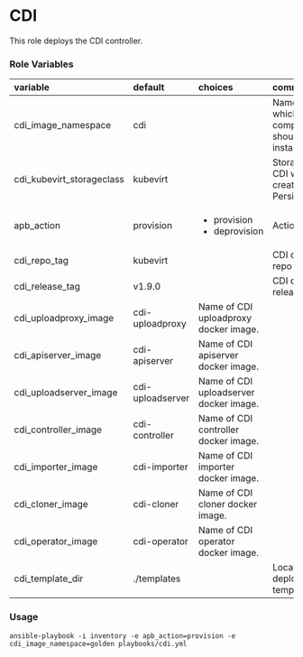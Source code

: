 # CDI

This role deploys the CDI controller.

### Role Variables
| variable       | default           |choices           | comments  |
|:-------------|:-------------|:----------|:----------|
| cdi_image_namespace | cdi | |Namespace into which the CDI components should be installed. |
| cdi_kubevirt_storageclass | kubevirt | |Storageclass that CDI will use to create PersistentVolumes. |
| apb_action | provision |<ul><li>provision</li><li>deprovision</li></ul>|Action to perform.|
| cdi_repo_tag | kubevirt | |CDI docker hub repo tag.|
| cdi_release_tag | v1.9.0 | |CDI docker hub release tag.|
| cdi_uploadproxy_image | cdi-uploadproxy | Name of CDI uploadproxy docker image. |
| cdi_apiserver_image | cdi-apiserver | Name of CDI apiserver docker image. |
| cdi_uploadserver_image | cdi-uploadserver | Name of CDI uploadserver docker image. |
| cdi_controller_image | cdi-controller | Name of CDI controller docker image. |
| cdi_importer_image | cdi-importer | Name of CDI importer docker image. |
| cdi_cloner_image | cdi-cloner | Name of CDI cloner docker image. |
| cdi_operator_image | cdi-operator | Name of CDI operator docker image. |
| cdi_template_dir | ./templates||Location of the deployment template file.|

### Usage

```
ansible-playbook -i inventory -e apb_action=provision -e cdi_image_namespace=golden playbooks/cdi.yml
```
